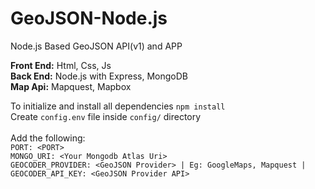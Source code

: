 # GeoJSON-Node.js
Node.js Based GeoJSON API(v1) and APP

<strong>Front End:</strong> Html, Css, Js <br />
<strong>Back End:</strong> Node.js with Express, MongoDB <br />
<strong>Map Api:</strong> Mapquest, Mapbox

To initialize and install all dependencies ```npm install``` <br />
Create ```config.env``` file inside ```config/``` directory<br />
<br />Add the following:<br />
```PORT: <PORT>``` <br />
```MONGO_URI: <Your Mongodb Atlas Uri>```<br />
```GEOCODER_PROVIDER: <GeoJSON Provider> | Eg: GoogleMaps, Mapquest |```<br />
```GEOCODER_API_KEY: <GeoJSON Provider API>```<br />
